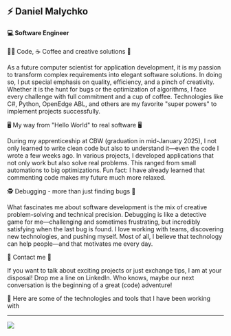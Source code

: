<h2>⚡ Daniel Malychko</h2>

<h4>💻 Software Engineer</h4>

<p>👨‍💻 Code, ☕ Coffee and creative solutions 🎯</p>
<p>
    As a future computer scientist for application development, it is my passion to transform complex requirements into elegant software solutions. In doing so, I put special emphasis on quality, efficiency, and a pinch of creativity. Whether it is the hunt for bugs or the optimization of algorithms, I face every challenge with full commitment and a cup of coffee. Technologies like C#, Python, OpenEdge ABL, and others are my favorite "super powers" to implement projects successfully.
</p>

<p>🖥️ My way from "Hello World" to real software 🖥️</p>
<p>
    During my apprenticeship at CBW (graduation in mid-January 2025), I not only learned to write clean code but also to understand it—even the code I wrote a few weeks ago. In various projects, I developed applications that not only work but also solve real problems. This ranged from small automations to big optimizations.
    Fun fact: I have already learned that commenting code makes my future much more relaxed.
</p>

<p>🕵️‍ Debugging - more than just finding bugs 🐞</p>
<p>
    What fascinates me about software development is the mix of creative problem-solving and technical precision. Debugging is like a detective game for me—challenging and sometimes frustrating, but incredibly satisfying when the last bug is found. I love working with teams, discovering new technologies, and pushing myself. Most of all, I believe that technology can help people—and that motivates me every day.
</p>

<p>📨 Contact me 📨</p>
<p>
    If you want to talk about exciting projects or just exchange tips, I am at your disposal! Drop me a line on LinkedIn. Who knows, maybe our next conversation is the beginning of a great (code) adventure!
</p>

<p>🔨 Here are some of the technologies and tools that I have been working with</p>
<hr>
<p>
    <a href="https://skillicons.dev">
        <img src="https://skillicons.dev/icons?i=javascript,typescript,html,css,php,python,mysql,dotnet,cs" />
    </a>
</p>
